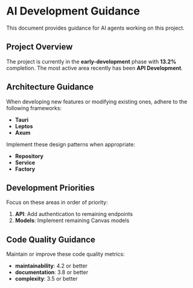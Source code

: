 # AI Development Guidance

This document provides guidance for AI agents working on this project.

## Project Overview

The project is currently in the **early-development** phase with **13.2%** completion. The most active area recently has been **API Development**.

## Architecture Guidance

When developing new features or modifying existing ones, adhere to the following frameworks:

- **Tauri**
- **Leptos**
- **Axum**

Implement these design patterns when appropriate:

- **Repository**
- **Service**
- **Factory**

## Development Priorities

Focus on these areas in order of priority:

1. **API**: Add authentication to remaining endpoints
1. **Models**: Implement remaining Canvas models

## Code Quality Guidance

Maintain or improve these code quality metrics:

- **maintainability**: 4.2 or better
- **documentation**: 3.8 or better
- **complexity**: 3.5 or better
